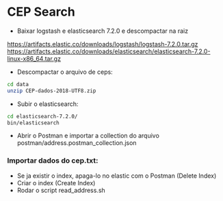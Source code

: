 # CEP Search

- Baixar logstash e elasticsearch 7.2.0 e descompactar na raiz

https://artifacts.elastic.co/downloads/logstash/logstash-7.2.0.tar.gz
https://artifacts.elastic.co/downloads/elasticsearch/elasticsearch-7.2.0-linux-x86_64.tar.gz

- Descompactar o arquivo de ceps:

```bash
cd data
unzip CEP-dados-2018-UTF8.zip
```

- Subir o elasticsearch:

```bash
cd elasticsearch-7.2.0/
bin/elasticsearch
```

- Abrir o Postman e importar a collection do arquivo postman/address.postman_collection.json

### Importar dados do cep.txt: 

- Se ja existir o index, apaga-lo no elastic com o Postman (Delete Index)
- Criar o index (Create Index)
- Rodar o script read_address.sh
